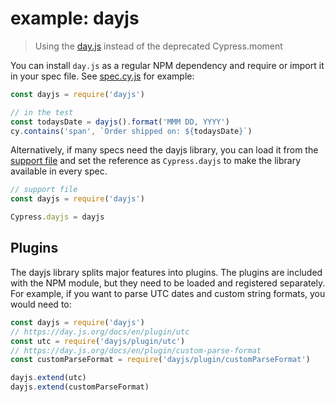 # example: dayjs
> Using the [day.js](https://day.js.org/en/) instead of the deprecated Cypress.moment

You can install `day.js` as a regular NPM dependency and require or import it in your spec file. See [spec.cy.js](cypress/e2e/spec.cy.js) for example:

```js
const dayjs = require('dayjs')

// in the test
const todaysDate = dayjs().format('MMM DD, YYYY')
cy.contains('span', `Order shipped on: ${todaysDate}`)
```

Alternatively, if many specs need the dayjs library, you can load it from the [support file](cypress/support/index.js) and set the reference as `Cypress.dayjs` to make the library available in every spec.

```js
// support file
const dayjs = require('dayjs')

Cypress.dayjs = dayjs
```

## Plugins

The dayjs library splits major features into plugins. The plugins are included with the NPM module, but they need to be loaded and registered separately. For example, if you want to parse UTC dates and custom string formats, you would need to:

```js
const dayjs = require('dayjs')
// https://day.js.org/docs/en/plugin/utc
const utc = require('dayjs/plugin/utc')
// https://day.js.org/docs/en/plugin/custom-parse-format
const customParseFormat = require('dayjs/plugin/customParseFormat')

dayjs.extend(utc)
dayjs.extend(customParseFormat)
```
